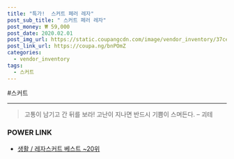 ```yaml
--- 
title: "특가!  스커트 페러 레자" 
post_sub_title: " 스커트 페러 레자" 
post_money: ₩ 59,000 
post_date: 2020.02.01 
post_img_url: https://static.coupangcdn.com/image/vendor_inventory/37ce/a22c21e6fcb6b5d276b41e35399782043c74487d5105ee8c18febe19a178.jpg 
post_link_url: https://coupa.ng/bnPOmZ 
categories: 
  - vendor_inventory 
tags: 
  - 스커트 
--- 
```

  #스커트 
<hr> 

> 고통이 남기고 간 뒤를 보라! 고난이 지나면 반드시 기쁨이 스며든다. – 괴테 


### POWER LINK

* <a href="https://blog.naver.com/santokki14/221792397431" target="_blank">생활 / 레자스커트 베스트 ~20위</a>
